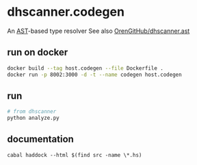 # dhscanner.codegen

An [AST][1]-based type resolver
See also [OrenGitHub/dhscanner.ast][1]

## run on docker

```bash
docker build --tag host.codegen --file Dockerfile .
docker run -p 8002:3000 -d -t --name codegen host.codegen
```

## run

```bash
# from dhscanner
python analyze.py
```

## documentation

```
cabal haddock --html $(find src -name \*.hs)
```

[1]: https://en.wikipedia.org/wiki/Abstract_syntax_tree
[2]: https://github.com/OrenGitHub/dhscanner.ast